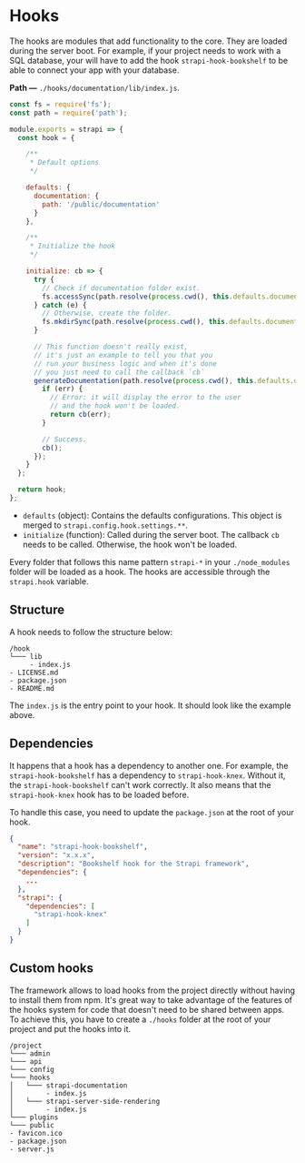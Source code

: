 # Hooks

The hooks are modules that add functionality to the core. They are loaded during the server boot. For example, if your project needs to work with a SQL database, your will have to add the hook `strapi-hook-bookshelf` to be able to connect your app with your database.

**Path —** `./hooks/documentation/lib/index.js`.
```js
const fs = require('fs');
const path = require('path');

module.exports = strapi => {
  const hook = {

    /**
     * Default options
     */

    defaults: {
      documentation: {
        path: '/public/documentation'
      }
    },

    /**
     * Initialize the hook
     */

    initialize: cb => {
      try {
        // Check if documentation folder exist.
        fs.accessSync(path.resolve(process.cwd(), this.defaults.documentation.path));
      } catch (e) {
        // Otherwise, create the folder.
        fs.mkdirSync(path.resolve(process.cwd(), this.defaults.documentation.path));
      }

      // This function doesn't really exist,
      // it's just an example to tell you that you
      // run your business logic and when it's done
      // you just need to call the callback `cb`
      generateDocumentation(path.resolve(process.cwd(), this.defaults.documentation.path), function(err) {
        if (err) {
          // Error: it will display the error to the user
          // and the hook won't be loaded.
          return cb(err);
        }

        // Success.
        cb();
      });
    }
  };

  return hook;
};
```

- `defaults` (object): Contains the defaults configurations. This object is merged to `strapi.config.hook.settings.**`.
- `initialize` (function): Called during the server boot. The callback `cb` needs to be called. Otherwise, the hook won't be loaded.

Every folder that follows this name pattern `strapi-*` in your `./node_modules` folder will be loaded as a hook. The hooks are accessible through the `strapi.hook` variable.

## Structure

A hook needs to follow the structure below:

```
/hook
└─── lib
     - index.js
- LICENSE.md
- package.json
- README.md
```

The `index.js` is the entry point to your hook. It should look like the example above.

## Dependencies

It happens that a hook has a dependency to another one. For example, the `strapi-hook-bookshelf` has a dependency to `strapi-hook-knex`. Without it, the `strapi-hook-bookshelf` can't work correctly. It also means that the `strapi-hook-knex` hook has to be loaded before.

To handle this case, you need to update the `package.json` at the root of your hook.

```json
{
  "name": "strapi-hook-bookshelf",
  "version": "x.x.x",
  "description": "Bookshelf hook for the Strapi framework",
  "dependencies": {
    ...
  },
  "strapi": {
    "dependencies": [
      "strapi-hook-knex"
    ]
  }
}
```

## Custom hooks

The framework allows to load hooks from the project directly without having to install them from npm. It's great way to take advantage of the features of the hooks system for code that doesn't need to be shared between apps. To achieve this, you have to create a `./hooks` folder at the root of your project and put the hooks into it.

```
/project
└─── admin
└─── api
└─── config
└─── hooks
│   └─── strapi-documentation
│        - index.js
│   └─── strapi-server-side-rendering
│        - index.js
└─── plugins
└─── public
- favicon.ico
- package.json
- server.js
```
